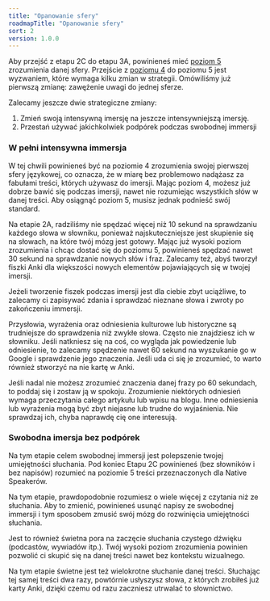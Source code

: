 ```yaml
---
title: "Opanowanie sfery"
roadmapTitle: "Opanowanie sfery"
sort: 2
version: 1.0.0
---
```


Aby przejść z etapu 2C do etapu 3A, powinieneś mieć [poziom 5][level-5] zrozumienia danej sfery. Przejście z [poziomu 4][level-4] do poziomu 5 jest wyzwaniem, które wymaga kilku zmian w strategii. Omówiliśmy już pierwszą zmianę: zawężenie uwagi do jednej sferze.

Zalecamy jeszcze dwie strategiczne zmiany:
1. Zmień swoją intensywną imersję na jeszcze intensywniejszą imersję.
1. Przestań używać jakichkolwiek podpórek podczas swobodnej immersji

### W pełni intensywna immersja
W tej chwili powinieneś być na poziomie 4 zrozumienia swojej pierwszej sfery językowej, co oznacza, że w miarę bez problemowo nadążasz za fabułami treści, których używasz do imersji. Mając poziom 4, możesz już dobrze bawić się podczas imersji, nawet nie rozumiejąc wszystkich słów w danej treści. Aby osiągnąć poziom 5, musisz jednak podnieść swój standard.

Na etapie 2A, radziliśmy nie spędzać więcej niż 10 sekund na sprawdzaniu każdego słowa w słowniku, ponieważ najskuteczniejsze jest skupienie się na słowach, na które twój mózg jest gotowy. Mając już wysoki poziom zrozumienia i chcąc dostać się do poziomu 5, powinieneś spędzać nawet 30 sekund na sprawdzanie nowych słów i fraz. Zalecamy też, abyś tworzył fiszki Anki dla większości nowych elementów pojawiających się w twojej imersji.

Jeżeli tworzenie fiszek podczas imersji jest dla ciebie zbyt uciążliwe, to zalecamy ci zapisywać zdania i sprawdzać nieznane słowa i zwroty po zakończeniu immersji.

Przysłowia, wyrażenia oraz odniesienia kulturowe lub historyczne są trudniejsze do sprawdzenia niż zwykłe słowa. Często nie znajdziesz ich w słowniku. Jeśli natkniesz się na coś, co wygląda jak powiedzenie lub odniesienie, to zalecamy spędzenie nawet 60 sekund na wyszukanie go w Google i sprawdzenie jego znaczenia. Jeśli uda ci się je zrozumieć, to warto również stworzyć na nie kartę w Anki.

Jeśli nadal nie możesz zrozumieć znaczenia danej frazy po 60 sekundach, to poddaj się i zostaw ją w spokoju. Zrozumienie niektórych odniesień wymaga przeczytania całego artykułu lub wpisu na blogu. Inne odniesienia lub wyrażenia mogą być zbyt niejasne lub trudne do wyjaśnienia. Nie sprawdzaj ich, chyba naprawdę cię one interesują.

### Swobodna imersja bez podpórek
Na tym etapie celem swobodnej immersji jest polepszenie twojej umiejętności słuchania. Pod koniec Etapu 2C powinieneś (bez słowników i bez napisów) rozumieć na poziomie 5 treści przeznaczonych dla Native Speakerów.

Na tym etapie, prawdopodobnie rozumiesz o wiele więcej z czytania niż ze słuchania. Aby to zmienić, powinieneś usunąć napisy ze swobodnej immersji i tym sposobem zmusić swój mózg do rozwinięcia umiejętności słuchania.

Jest to również świetna pora na zaczęcie słuchania czystego dźwięku (podcastów, wywiadów itp.). Twój wysoki poziom zrozumienia powinien pozwolić ci skupić się na danej treści nawet bez kontekstu wizualnego.

Na tym etapie świetne jest też wielokrotne słuchanie danej treści. Słuchając tej samej treści dwa razy, powtórnie usłyszysz słowa, z których zrobiłeś już karty Anki, dzięki czemu od razu zaczniesz utrwalać to słownictwo.

[level-4]: /simplified/stage-2/a/measure-comprehension#Level-4-Story
[level-5]: /simplified/stage-2/a/measure-comprehension#Level-5-Comfortable
